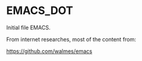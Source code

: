 # EMACS_DOT

Initial file EMACS.

From internet researches, most of the content from:

https://github.com/walmes/emacs



